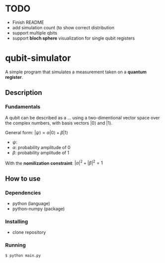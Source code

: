 # TODO
- Finish README
- add simulation count (to show correct distribution
- support multiple qbits
- support **bloch sphere** visualization for single qubit registers

# qubit-simulator
A simple program that simulates a measurement taken on a **quantum register**.

## Description

### Fundamentals
A qubit can be described as a ... using a two-dimentional vector space over the complex numbers, with basis vectors $\lvert0\rangle$ and $\lvert1\rangle$. 

General form: $\lvert\psi\rangle = \alpha\lvert0\rangle + \beta\lvert1\rangle$

- $\psi:$
- $\alpha:$ probability amplitude of $0$
- $\beta:$ probability amplitude of $1$

With the **nomilization constraint**: $\lvert\alpha\rvert^{2} + \lvert\beta\rvert^{2} = 1$

## How to use

### Dependencies
- python (language)
- python-numpy (package)
### Installing
- clone repository
### Running
```sh
$ python main.py 
```

